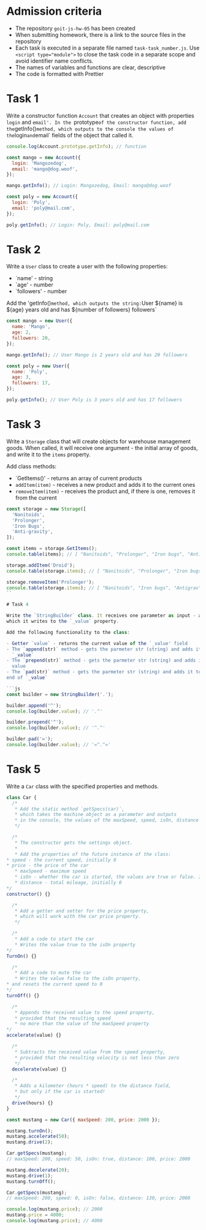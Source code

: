 # Admission criteria

- The repository `goit-js-hw-05` has been created
- When submitting homework, there is a link to the source files in the repository
- Each task is executed in a separate file named `task-task_number.js`.
  Use `<script type="module">` to close the task code in a separate
scope and avoid identifier name conflicts.
- The names of variables and functions are clear, descriptive
- The code is formatted with Prettier

# Task 1

Write a constructor function `Account` that creates an object with properties
`login` and `email'. In the `prototype` of the constructor function, add the `getInfo()` method,
which outputs to the console the values of the `login` and `email` fields of the object that
called it.

```js
console.log(Account.prototype.getInfo); // function

const mango = new Account({
  login: 'Mangozedog',
  email: 'mango@dog.woof',
});

mango.getInfo(); // Login: Mangozedog, Email: mango@dog.woof

const poly = new Account({
  login: 'Poly',
  email: 'poly@mail.com',
});

poly.getInfo(); // Login: Poly, Email: poly@mail.com
```

# Task 2

Write a `User` class to create a user with the following properties:

- `name' - string
- `age' - number
- `followers' - number

Add the 'getInfo()` method, which outputs the string:
`User ${name} is ${age} years old and has ${number of followers} followers`

```js
const mango = new User({
  name: 'Mango',
  age: 2,
  followers: 20,
});

mango.getInfo(); // User Mango is 2 years old and has 20 followers

const poly = new User({
  name: 'Poly',
  age: 3,
  followers: 17,
});

poly.getInfo(); // User Poly is 3 years old and has 17 followers
```

# Task 3

Write a `Storage` class that will create objects for warehouse management
goods. When called, it will receive one argument - the initial array of goods, and
write it to the `items` property.

Add class methods:

- `GetItems()' - returns an array of current products
- `addItem(item)` - receives a new product and adds it to the current ones
- `removeItem(item)` - receives the product and, if there is one, removes it from the current

```js
const storage = new Storage([
  'Nanitoids',
  'Prolonger',
  'Iron Bugs',
  'Anti-gravity',
]);

const items = storage.GetItems();
console.table(items); // [ "Nanitoids", "Prolonger", "Iron bugs", "Antigrav"]

storage.addItem('Droid');
console.table(storage.items); // [ "Nanitoids", "Prolonger", "Iron bugs", "Antigrav", "Droid" ]

storage.removeItem('Prolonger');
console.table(storage.items); // [ "Nanitoids", "Iron bugs", "Antigrav", "Droid" ]
``

# Task 4

Write the `StringBuilder` class. It receives one parameter as input - a string,
which it writes to the `_value` property.

Add the following functionality to the class:

- Getter `value` - returns the current value of the `_value' field
- The `append(str)` method - gets the parmeter str (string) and adds it to the end
  `_value`
- The `prepend(str)` method - gets the parmeter str (string) and adds it to the beginning
  value
- The `pad(str)` method - gets the parmeter str (string) and adds it to the beginning and
end of `_value`

```js
const builder = new StringBuilder('.');

builder.append('^');
console.log(builder.value); // '.^'

builder.prepend('^');
console.log(builder.value); // '^.^'

builder.pad('=');
console.log(builder.value); // '=^.^='
```

# Task 5

Write a `Car` class with the specified properties and methods.

```js
class Car {
  /*
   * Add the static method `getSpecs(car)`,
   * which takes the machine object as a parameter and outputs
   * in the console, the values of the maxSpeed, speed, isOn, distance and price properties.
   */

  /*
   * The constructor gets the settings object.
   *
   * Add the properties of the future instance of the class:
* speed - the current speed, initially 0
* price - the price of the car
   * maxSpeed - maximum speed
   * isOn - whether the car is started, the values are true or false. Initially false
   * distance - total mileage, initially 0
*/
constructor() {}

  /*
   * Add a getter and setter for the price property,
   * which will work with the car price property.
   */

  /*
   * Add a code to start the car
   * Writes the value true to the isOn property
*/
TurnOn() {}

  /*
   * Add a code to mute the car
   * Writes the value false to the isOn property,
* and resets the current speed to 0
*/
turnOff() {}

  /*
   * Appends the received value to the speed property,
   * provided that the resulting speed
   * no more than the value of the maxSpeed property
*/
accelerate(value) {}

  /*
   * Subtracts the received value from the speed property,
   * provided that the resulting velocity is not less than zero
   */
  decelerate(value) {}

  /*
   * Adds a kilometer (hours * speed) to the distance field,
   * but only if the car is started!
   */
  drive(hours) {}
}

const mustang = new Car({ maxSpeed: 200, price: 2000 });

mustang.turnOn();
mustang.accelerate(50);
mustang.drive(2);

Car.getSpecs(mustang);
// maxSpeed: 200, speed: 50, isOn: true, distance: 100, price: 2000

mustang.decelerate(20);
mustang.drive(1);
mustang.turnOff();

Car.getSpecs(mustang);
// maxSpeed: 200, speed: 0, isOn: false, distance: 130, price: 2000

console.log(mustang.price); // 2000
mustang.price = 4000;
console.log(mustang.price); // 4000
```

